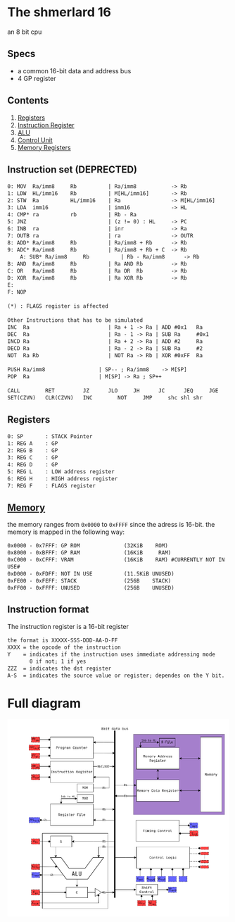 # The shmerlard 16
an 8 bit cpu

## Specs
- a common 16-bit data and address bus 
- 4 GP register

## Contents
1) [Registers](/Wiki/Register-File.md)
2) [Instruction Register](/Wiki/Instruction-Register.md)
3) [ALU](/Wiki/ALU.md)
4) [Control Unit](/Wiki/ControlUnit.md)
5) [Memory Registers](/Wiki/Memory-Registers.md)

## Instruction set (DEPRECTED)
```
0: MOV  Ra/imm8     Rb          | Ra/imm8           -> Rb
1: LDW  HL/imm16    Rb          | M[HL/imm16]       -> Rb
2: STW  Ra          HL/imm16    | Ra                -> M[HL/imm16]
3: LDA  imm16                   | imm16             -> HL       
4: CMP* ra          rb          | Rb - Ra           
5: JNZ                          | (z != 0) : HL     -> PC   
6: INB  ra                      | inr               -> Ra   
7: OUTB ra                      | ra                -> OUTR 
8: ADD* Ra/imm8     Rb          | Ra/imm8 + Rb      -> Rb   
9: ADC* Ra/imm8     Rb          | Ra/imm8 + Rb + C  -> Rb   
    A: SUB* Ra/imm8     Rb          | Rb - Ra/imm8      -> Rb   
B: AND  Ra/imm8     Rb          | Ra AND Rb         -> Rb   
C: OR   Ra/imm8     Rb          | Ra OR  Rb         -> Rb   
D: XOR  Ra/imm8     Rb          | Ra XOR Rb         -> Rb 
E: 
F: NOP    

(*) : FLAGS register is affected

Other Instructions that has to be simulated
INC  Ra                         | Ra + 1 -> Ra | ADD #0x1   Ra
DEC  Ra                         | Ra - 1 -> Ra | SUB Ra     #0x1
INCD Ra                         | Ra + 2 -> Ra | ADD #2     Ra
DECD Ra                         | Ra - 2 -> Ra | SUB Ra     #2
NOT  Ra Rb                      | NOT Ra -> Rb | XOR #0xFF  Ra

PUSH Ra/imm8                 | SP-- ; Ra/imm8    -> M[SP]
POP  Ra                      | M[SP] -> Ra ; SP++

CALL        RET         JZ      JLO     JH      JC      JEQ     JGE
SET(CZVN)   CLR(CZVN)   INC        NOT     JMP     shc shl shr     
```
## Registers
```
0: SP       : STACK Pointer
1: REG A    : GP
2: REG B    : GP
3: REG C    : GP
4: REG D    : GP
5: REG L    : LOW address register
6: REG H    : HIGH address register
7: REG F    : FLAGS register
```
## [Memory](/Wiki/Memory-Registers.md)
the memory ranges from `0x0000` to `0xFFFF` since the adress is 16-bit.
the memory is mapped in the following way:
```
0x0000 - 0x7FFF: GP ROM              (32KiB    ROM)
0x8000 - 0xBFFF: GP RAM              (16KiB     RAM) 
0xC000 - 0xCFFF: VRAM                (16KiB    RAM) #CURRENTLY NOT IN USE#
0xD000 - 0xFDFF: NOT IN USE          (11.5KiB UNUSED)
0xFE00 - 0xFEFF: STACK               (256B    STACK)
0xFF00 - 0xFFFF: UNUSED              (256B    UNUSED)

```

## Instruction format
The instruction register is a 16-bit register
```
the format is XXXXX-SSS-DDD-AA-D-FF
XXXX = the opcode of the instruction
Y    = indicates if the instruction uses immediate addressing mode 
       0 if not; 1 if yes
ZZZ  = indicates the dst register
A-S  = indicates the source value or register; dependes on the Y bit.

```

# Full diagram
![text](Diagrams/Main-Diagram.png)
